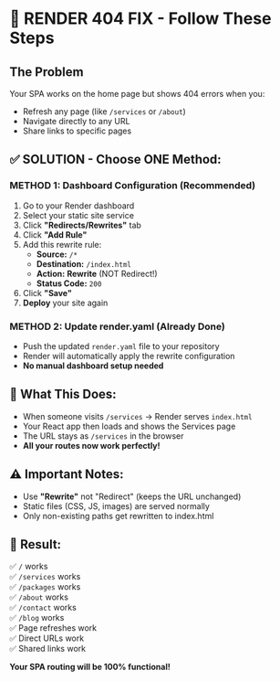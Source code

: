 # 🔧 RENDER 404 FIX - Follow These Steps

## The Problem
Your SPA works on the home page but shows 404 errors when you:
- Refresh any page (like `/services` or `/about`)  
- Navigate directly to any URL
- Share links to specific pages

## ✅ SOLUTION - Choose ONE Method:

### METHOD 1: Dashboard Configuration (Recommended)
1. Go to your Render dashboard
2. Select your static site service
3. Click **"Redirects/Rewrites"** tab
4. Click **"Add Rule"**
5. Add this rewrite rule:
   - **Source:** `/*`
   - **Destination:** `/index.html`
   - **Action:** **Rewrite** (NOT Redirect!)
   - **Status Code:** `200`
6. Click **"Save"**
7. **Deploy** your site again

### METHOD 2: Update render.yaml (Already Done)
- Push the updated `render.yaml` file to your repository
- Render will automatically apply the rewrite configuration
- **No manual dashboard setup needed**

## 🎯 What This Does:
- When someone visits `/services` → Render serves `index.html` 
- Your React app then loads and shows the Services page
- The URL stays as `/services` in the browser
- **All your routes now work perfectly!**

## ⚠️ Important Notes:
- Use **"Rewrite"** not "Redirect" (keeps the URL unchanged)
- Static files (CSS, JS, images) are served normally
- Only non-existing paths get rewritten to index.html

## 🚀 Result:
✅ `/` works  
✅ `/services` works  
✅ `/packages` works  
✅ `/about` works  
✅ `/contact` works  
✅ `/blog` works  
✅ Page refreshes work  
✅ Direct URLs work  
✅ Shared links work  

**Your SPA routing will be 100% functional!**